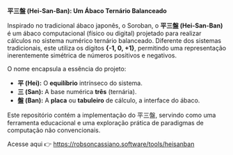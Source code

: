 **平三盤 (Hei-San-Ban): Um Ábaco Ternário Balanceado**

Inspirado no tradicional ábaco japonês, o Soroban, o **平三盤 (Hei-San-Ban)** é um ábaco computacional (físico ou digital) projetado para realizar cálculos no sistema numérico ternário balanceado. Diferente dos sistemas tradicionais, este utiliza os dígitos **{-1, 0, +1}**, permitindo uma representação inerentemente simétrica de números positivos e negativos.

O nome encapsula a essência do projeto:
* **平 (Hei):** O **equilíbrio** intrínseco do sistema.
* **三 (San):** A base numérica **três** (ternária).
* **盤 (Ban):** A **placa** ou **tabuleiro** de cálculo, a interface do ábaco.

Este repositório contém a implementação do 平三盤, servindo como uma ferramenta educacional e uma exploração prática de paradigmas de computação não convencionais.

Acesse aqui 👉 https://robsoncassiano.software/tools/heisanban